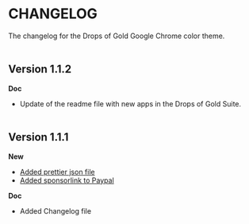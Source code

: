 # CHANGELOG

The changelog for the Drops of Gold Google Chrome color theme.
<br><br>

## Version 1.1.2

**Doc**

-   Update of the readme file with new apps in the Drops of Gold Suite.
<br><br>

## Version 1.1.1

**New**

-   [Added prettier json file](https://github.com/thijswillemmoens/drops-of-gold-google-chrome/issues/8)
-   [Added sponsorlink to Paypal](https://github.com/thijswillemmoens/drops-of-gold-google-chrome/issues/9)

**Doc**

-   Added Changelog file
